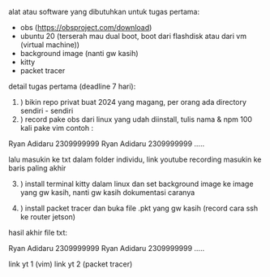 alat atau software yang dibutuhkan untuk tugas pertama:

- obs (<https://obsproject.com/download>)
- ubuntu 20 (terserah mau dual boot, boot dari flashdisk atau dari vm (virtual machine))
- background image (nanti gw kasih)
- kitty
- packet tracer

detail tugas pertama (deadline 7 hari):

1. ) bikin repo privat buat 2024 yang magang, per orang ada directory sendiri - sendiri
2. ) record pake obs dari linux yang udah diinstall, tulis nama & npm 100 kali pake vim
contoh :

Ryan Adidaru 2309999999
Ryan Adidaru 2309999999
.....

lalu masukin ke txt dalam folder individu, link youtube recording masukin ke baris paling akhir

3. ) install terminal kitty dalam linux dan set background image ke image yang gw kasih, nanti gw kasih dokumentasi caranya

4. ) install packet tracer dan buka file .pkt yang gw kasih (record cara ssh ke router jetson)

hasil akhir file txt:

Ryan Adidaru 2309999999
Ryan Adidaru 2309999999
.....

link yt 1 (vim)
link yt 2 (packet tracer)
